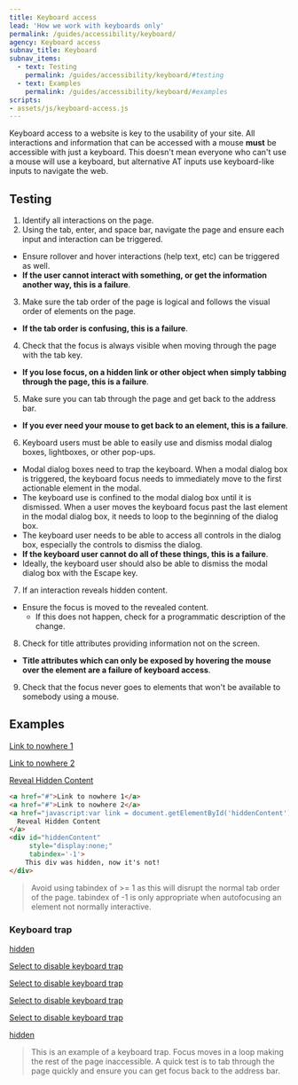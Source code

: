 ```yaml
---
title: Keyboard access
lead: 'How we work with keyboards only'
permalink: /guides/accessibility/keyboard/
agency: Keyboard access
subnav_title: Keyboard
subnav_items:
  - text: Testing
    permalink: /guides/accessibility/keyboard/#testing
  - text: Examples
    permalink: /guides/accessibility/keyboard/#examples
scripts:
- assets/js/keyboard-access.js
---
```


Keyboard access to a website is key to the usability of your site. All interactions and information that can be accessed with a mouse **must** be accessible with just a keyboard. This doesn't mean everyone who can't use a mouse will use a keyboard, but alternative AT inputs use keyboard-like inputs to navigate the web.

## Testing

1. Identify all interactions on the page.
2. Using the tab, enter, and space bar, navigate the page and ensure each input and interaction can be triggered.
  * Ensure rollover and hover interactions (help text, etc) can be triggered as well.
  * __If the user cannot interact with something, or get the information another way, this is a failure__.
3. Make sure the tab order of the page is logical and follows the visual order of elements on the page.
  * __If the tab order is confusing, this is a failure__.
4. Check that the focus is always visible when moving through the page with the tab key.
  * __If you lose focus, on a hidden link or other object when simply tabbing through the page, this is a failure__.
5. Make sure you can tab through the page and get back to the address bar.
  * __If you ever need your mouse to get back to an element, this is a failure__.
6. Keyboard users must be able to easily use and dismiss modal dialog boxes, lightboxes, or other pop-ups.
  * Modal dialog boxes need to trap the keyboard. When a modal dialog box is triggered, the keyboard focus needs to immediately move to the first actionable element in the modal.
  * The keyboard use is confined to the modal dialog box until it is dismissed. When a user moves the keyboard focus past the last element in the modal dialog box, it needs to loop to the beginning of the dialog box.
  * The keyboard user needs to be able to access all controls in the dialog box, especially the controls to dismiss the dialog.
  * __If the keyboard user cannot do all of these things, this is a failure__.
  * Ideally, the keyboard user should also be able to dismiss the modal dialog box with the Escape key.
7. If an interaction reveals hidden content.
  * Ensure the focus is moved to the revealed content.
    * If this does not happen, check for a programmatic description of the change.
8. Check for title attributes providing information not on the screen.
  * __Title attributes which can only be exposed by hovering the mouse over the element are a failure of keyboard access__.
9. Check that the focus never goes to elements that won't be available to somebody using a mouse.

## Examples

<a href="#">Link to nowhere 1</a>

<a href="#">Link to nowhere 2</a>

<a href="javascript:var link = document.getElementById('hiddenContent'); link.setAttribute('style', 'display: block'); link.focus();">Reveal Hidden Content</a>

<div id="hiddenContent" style="display:none;" tabindex='-1'>This div was hidden, now it's not!</div>

```html
<a href="#">Link to nowhere 1</a>
<a href="#">Link to nowhere 2</a>
<a href="javascript:var link = document.getElementById('hiddenContent'); link.setAttribute('style', 'display: block'); link.focus();">
  Reveal Hidden Content
</a>
<div id="hiddenContent"
	 style="display:none;"
	 tabindex='-1'>
	This div was hidden, now it's not!
</div>
```

> Avoid using tabindex of >= 1 as this will disrupt the normal tab order of the page. tabindex of -1 is only appropriate when autofocusing an element not normally interactive.

<h3 id='keyboard-trap'>Keyboard trap</h3>

<a class="sr-only moveFocus" href="#">hidden</a>

<a class="keyboardTrap" href="#">Select to disable keyboard trap</a>

<a class="keyboardTrap" href="#">Select to disable keyboard trap</a>

<a class="keyboardTrap" href="#">Select to disable keyboard trap</a>

<a class="keyboardTrap" href="#">Select to disable keyboard trap</a>

<a class="sr-only moveFocus" href="#">hidden</a>

> This is an example of a keyboard trap. Focus moves in a loop making the rest of the page inaccessible. A quick test is to tab through the page quickly and ensure you can get focus back to the address bar.
